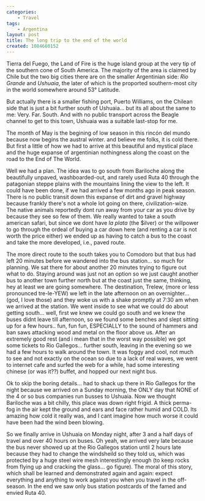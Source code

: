 ```yaml
---
categories:
    - Travel
tags:
    - Argentina
layout: post
title: The long trip to the end of the world
created: 1084660152
---
```


Tierra del Fuego, the Land of Fire is the huge island group at the very tip of the southern cone of South America. The majority of the area is claimed by Chile but the two big cities there are on the smaller Argentinian side: *Rio Grande* and *Ushuaia*, the later of which is the proported southern-most city in the world somewhere around 53&deg; Latitude.

<!--more-->

But actually there is a smaller fishing port, Puerto Williams, on the Chilean side that is just a bit further south of Ushuaia... but its all about the same to me: Very. Far. South. And with no public transport across the Beagle channel to get to this town, Ushuaia was a suitable last-stop for me.

The month of May is the begining of low season in this rincón del mundo because now begins the austral winter.  and believe me folks, it is cold there.  But first a little of how we had to arrive at this beautiful and mystical place and the huge expanse of argentinian nothingness along the coast on the road to the End of The World.

Well we had a plan. The idea was to go south from Bariloche along the beautifully unpaved, washboarded-out, and rarely used Ruta 40 through the patagonian steppe plains with the mountains lining the view to the left.  It could have been done, if we had arrived a few months ago in peak season.  There is no public transit down this expanse of dirt and gravel highway because frankly there's not a whole lot going on there, civilization-wize. The native animals reportedly dont run away from your car as you drive by because they see so few of them.  We really wanted to take a south american  safari, but since we dont have *la plata* (the $ilver) or the willpower to go through the ordeal of buying a car down here (and renting a car is not worth the price either) we ended up as having to catch a bus to the coast and take the more developed, i.e., paved route.

The more direct route to the south takes you to Comodoro but that bus had left 20 minutes before we wandered into the bus station... so much for planning. We sat there for about another 20 minutes trying to figure out what to do.  Staying around was just not an option so we just caught another bus to another town further north but at the coast just the same, thinking, hey at least we are going somewhere.  The destination, Trelew, (more or less pronounced tre-le-YEW) we left in the late afternoon on an overnighter... (god, I love those) and they woke us with a shake promptly at 7:30 am when we arrived at the station. We went inside to see what we could do about getting south... well, first we knew we could go south and we knew the buses didnt leave till afternoon, so we found some benches and slept sitting up for a few hours.. fun, fun fun, ESPECIALLY to the sound of hammers and ban saws attacking wood and metal on the floor above us. After an extremely good rest (and i mean that in the worst way possible) we got some tickets to Rio Gallegos... further south, leaving in the evening so we had a few hours to walk around the town.   It was foggy and cool, not much to see and not exactly on the ocean so due to a lack of real waves, we went to internet cafe and surfed the web for a while, had some interesting chinese (or was it??) buffet, and hopped our next night bus.

Ok to skip the boring details... had to shack up there in Rio Gallegos for the night because we arrived on a Sunday morning, the ONLY day that NONE of the 4 or so bus companies run busses to Ushuaia. Now we thought Bariloche was a bit chilly, this place was down right frigid. A thick perma-fog in the air kept the ground and ears and face rather humid and COLD. Its amazing how cold it really was, and I cant imagine how much worse it could have been had the wind been blowing.

So we finally arrive in Ushuaia on Monday night, after 3 and a half days of travel and over 40 hours on buses.  Oh yeah, we arrived very late because the bus never showed up at the Rio Gallegos station until 2 hours late because they had to change the windsheild so they told us, which was protected by a huge steel wire mesh interestingly enough (to keep rocks from flying up and cracking the glass... go figure). The moral of this story, which shall be learned and demonstrated again and again: expect everything and anything to work against you when you travel in the off-season.  In the end we saw only bus station postcards of the famed and envied Ruta 40.

